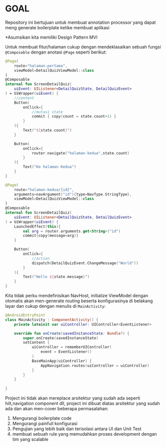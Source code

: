 # GOAL 
Repository ini bertujuan untuk membuat annotation processor yang dapat meng generate boilerplate ketike membuat aplikasi

*Asumsikan kita memiliki Design Pattern MVI

Untuk membuat fitur/halaman cukup dengan mendeklasaikan sebuah fungsi `@Composable` dengan anotasi `@Page` seperti berikut:
```kotlin
@Page(
    route="halaman-pertama",
    viewModel=DetailQuizViewModel::class
)
@Composable
internal fun ScreenDetailQuiz(
    uiEvent: UIListener<DetailQuizState, DetailQuizEvent>
) = UiWrapper(uiEvent) {
    //content
    Button(
        onClick={
            //mutasi state
            commit { copy(count = state.count+1) } 
        }
    ){
        Text("${state.count}")
    }

    Button(
        onClick={
            router.navigate("halaman-kedua",state.count)
        }
    ){
        Text("Ke halaman Kedua")
    }
}
```

```kotlin
@Page(
    route="halaman-kedua/{id}",
    arguments=navArgument("id"){type=NavType.StringType},
    viewModel=DetailQuizViewModel::class
)
@Composable
internal fun ScreenDetailQuiz(
    uiEvent: UIListener<DetailQuizState, DetailQuizEvent>
) = UiWrapper(uiEvent) {
    LaunchedEffect(this){
        val arg = router.arguments.get<String>("id")
        commit{copy(message=arg)}
    }

    Button(
        onClick={
            //action
            dispatch(DetailQuizEvent.ChangeMessage("World"))
        }
    ){
        Text("Hello ${state.message}")
    }
}
```

Kita tidak perku mendefinisikan NavHost, initialize ViewModel dengan otomatis akan men-generate routing beserta konfigurasinya di belakang layar
dan cukup dengan menulis di `MainActivity`:
```kotlin
@AndroidEntryPoint
class MainActivity : ComponentActivity() {
    private lateinit var uiController: UIController<EventListener>

    override fun onCreate(savedInstanceState: Bundle?) {
        super.onCreate(savedInstanceState)
        setContent {
            uiController = rememberUIController(
                event = EventListener()
            )
            BaseMainApp(uiController) {
                AppNavigation.routes(uiController = uiController)
            }
        }
    }
    
}
```

Project ini tidak akan mereplace arsitektur yang sudah ada seperti hilt,navigation component dll,
project ini dibuat diatas arsitektur yang sudah ada dan akan men-cover beberapa permasalahan:
1. Mengurangi boilerplate code
2. Mengurangi painfull konfigurasi
3. Pengujian yang lebih baik dan terisolasi antara UI dan Unit Test
4. membuat sebuah rule yang memudahkan proses development dengan tim yang scalable